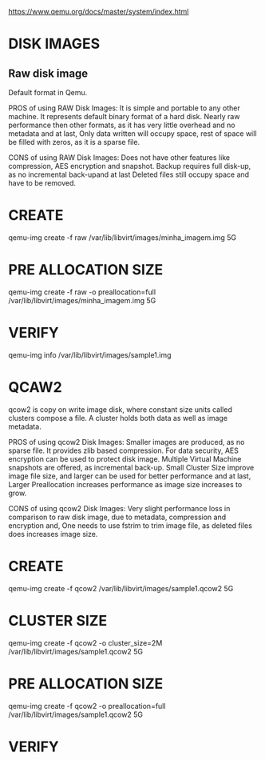 https://www.qemu.org/docs/master/system/index.html





# DISK IMAGES

## Raw disk image
Default format in Qemu.

PROS of using RAW Disk Images:
    It is simple and portable to any other machine.
    It represents default binary format of a hard disk.
    Nearly raw performance then other formats, as it has very little overhead and no metadata and at last,
    Only data written will occupy space, rest of space will be filled with zeros, as it is a sparse file.

CONS of using RAW Disk Images:
    Does not have other features like compression, AES encryption and snapshot.
    Backup requires full disk-up, as no incremental back-upand at last
    Deleted files still occupy space and have to be removed.





# CREATE
qemu-img create -f raw /var/lib/libvirt/images/minha_imagem.img 5G

# PRE ALLOCATION SIZE
qemu-img create -f raw -o preallocation=full /var/lib/libvirt/images/minha_imagem.img 5G

# VERIFY
qemu-img info /var/lib/libvirt/images/sample1.img



# QCAW2

qcow2 is copy on write image disk, where constant size units called clusters compose a file. A cluster holds both data as well as image metadata.

PROS of using qcow2 Disk Images:
    Smaller images are produced, as no sparse file.
    It provides zlib based compression.
    For data security, AES encryption can be used to protect disk image.
    Multiple Virtual Machine snapshots are offered, as incremental back-up.
    Small Cluster Size improve image file size, and larger can be used for better performance and at last,
    Larger Preallocation increases performance as image size increases to grow.


CONS of using qcow2 Disk Images:
    Very slight performance loss in comparison to raw disk image, due to metadata, compression and encryption and,
    One needs to use fstrim to trim image file, as deleted files does increases image size.






# CREATE
qemu-img create -f qcow2 /var/lib/libvirt/images/sample1.qcow2 5G

# CLUSTER SIZE
qemu-img create -f qcow2 -o cluster_size=2M /var/lib/libvirt/images/sample1.qcow2 5G

# PRE ALLOCATION SIZE
qemu-img create -f qcow2 -o preallocation=full /var/lib/libvirt/images/sample1.qcow2 5G

# VERIFY
